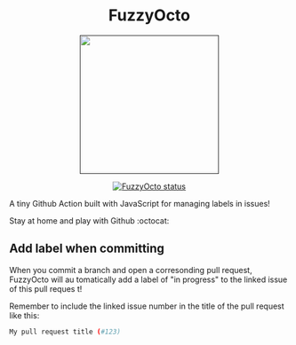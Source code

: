 <h1 align="center">
  FuzzyOcto
</h1>

<p align="center">
  <a href="">
    <img alt="" src="https://images.emojiterra.com/google/android-nougat/512px/1f419.png" width="250" />
  </a>
</p>

<p align="center">
  <a href=""><img alt="FuzzyOcto status" src="https://github.com/muachilin/FuzzyOcto/workflows/FuzzyOcto-Test/badge.svg"></a>
</p>


A tiny Github Action built with JavaScript for managing labels in issues!

Stay at home and play with Github :octocat:


## Add label when committing

When you commit a branch and open a corresonding pull request, FuzzyOcto will au
tomatically add a label of "in progress" to the linked issue of this pull reques
t!

Remember to include the linked issue number in the title of the pull request like this:

```bash
My pull request title (#123)
```

